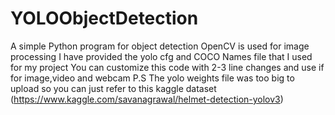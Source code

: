 # YOLOObjectDetection
A simple Python program for object detection
OpenCV is used for image processing
I have provided the yolo cfg and COCO Names file that I used for my project
You can customize this code with 2-3 line changes and use if for image,video and webcam
P.S The yolo weights file was too big to upload so you can just refer to this kaggle dataset (https://www.kaggle.com/savanagrawal/helmet-detection-yolov3)
